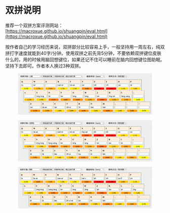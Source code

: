 # 双拼说明

推荐一个双拼方案评测网站：[https://macroxue.github.io/shuangpin/eval.html](https://macroxue.github.io/shuangpin/eval.html)

按作者自己的学习经历来说，双拼部分比较容易上手，一般坚持用一周左右，纯双拼打字速度就能到40字/分钟。使用双拼之前先背5分钟，不要依赖双拼键位皮肤什么的，用的时候用脑回想键位，如果还记不住可以睡前在脑内回想键位图助眠。坚持下去即可。作者本人换过3种双拼。

<figure><img src="../.gitbook/assets/82e178fd382eec6eec30b0abeb83e212.png" alt=""><figcaption></figcaption></figure>

<figure><img src="../.gitbook/assets/f30e0a67522c49cb49d8180a94885b5e.png" alt=""><figcaption></figcaption></figure>

<figure><img src="../.gitbook/assets/70604afb835aa51dbc5b045d21f506ce.png" alt=""><figcaption></figcaption></figure>

